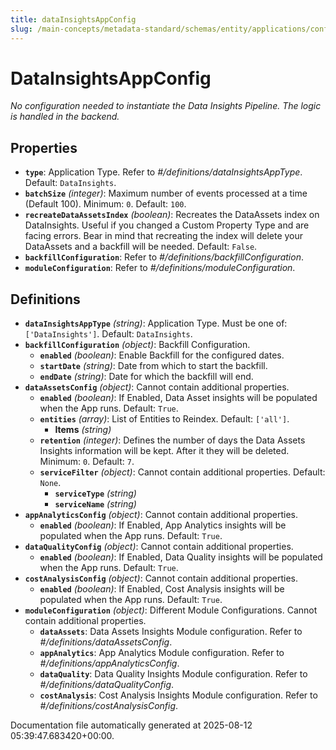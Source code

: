 ```yaml
---
title: dataInsightsAppConfig
slug: /main-concepts/metadata-standard/schemas/entity/applications/configuration/internal/datainsightsappconfig
---
```


# DataInsightsAppConfig

*No configuration needed to instantiate the Data Insights Pipeline. The logic is handled in the backend.*

## Properties

- **`type`**: Application Type. Refer to *#/definitions/dataInsightsAppType*. Default: `DataInsights`.
- **`batchSize`** *(integer)*: Maximum number of events processed at a time (Default 100). Minimum: `0`. Default: `100`.
- **`recreateDataAssetsIndex`** *(boolean)*: Recreates the DataAssets index on DataInsights. Useful if you changed a Custom Property Type and are facing errors. Bear in mind that recreating the index will delete your DataAssets and a backfill will be needed. Default: `False`.
- **`backfillConfiguration`**: Refer to *#/definitions/backfillConfiguration*.
- **`moduleConfiguration`**: Refer to *#/definitions/moduleConfiguration*.
## Definitions

- **`dataInsightsAppType`** *(string)*: Application Type. Must be one of: `['DataInsights']`. Default: `DataInsights`.
- **`backfillConfiguration`** *(object)*: Backfill Configuration.
  - **`enabled`** *(boolean)*: Enable Backfill for the configured dates.
  - **`startDate`** *(string)*: Date from which to start the backfill.
  - **`endDate`** *(string)*: Date for which the backfill will end.
- **`dataAssetsConfig`** *(object)*: Cannot contain additional properties.
  - **`enabled`** *(boolean)*: If Enabled, Data Asset insights will be populated when the App runs. Default: `True`.
  - **`entities`** *(array)*: List of Entities to Reindex. Default: `['all']`.
    - **Items** *(string)*
  - **`retention`** *(integer)*: Defines the number of days the Data Assets Insights information will be kept. After it they will be deleted. Minimum: `0`. Default: `7`.
  - **`serviceFilter`** *(object)*: Cannot contain additional properties. Default: `None`.
    - **`serviceType`** *(string)*
    - **`serviceName`** *(string)*
- **`appAnalyticsConfig`** *(object)*: Cannot contain additional properties.
  - **`enabled`** *(boolean)*: If Enabled, App Analytics insights will be populated when the App runs. Default: `True`.
- **`dataQualityConfig`** *(object)*: Cannot contain additional properties.
  - **`enabled`** *(boolean)*: If Enabled, Data Quality insights will be populated when the App runs. Default: `True`.
- **`costAnalysisConfig`** *(object)*: Cannot contain additional properties.
  - **`enabled`** *(boolean)*: If Enabled, Cost Analysis insights will be populated when the App runs. Default: `True`.
- **`moduleConfiguration`** *(object)*: Different Module Configurations. Cannot contain additional properties.
  - **`dataAssets`**: Data Assets Insights Module configuration. Refer to *#/definitions/dataAssetsConfig*.
  - **`appAnalytics`**: App Analytics Module configuration. Refer to *#/definitions/appAnalyticsConfig*.
  - **`dataQuality`**: Data Quality Insights Module configuration. Refer to *#/definitions/dataQualityConfig*.
  - **`costAnalysis`**: Cost Analysis Insights Module configuration. Refer to *#/definitions/costAnalysisConfig*.


Documentation file automatically generated at 2025-08-12 05:39:47.683420+00:00.
